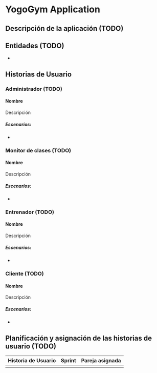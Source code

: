 # YogoGym Application 

## Descripción de la aplicación (TODO)

## Entidades (TODO)
* 

## Historias de Usuario
### Administrador (TODO)
#### Nombre
Descripción
##### Escenarios:
* 
### Monitor de clases (TODO)
#### Nombre
Descripción
##### Escenarios:
* 
### Entrenador (TODO)
#### Nombre
Descripción
##### Escenarios:
* 
### Cliente (TODO)
#### Nombre
Descripción
##### Escenarios:
* 

## Planificación y asignación de las historias de usuario (TODO)
| Historia de Usuario | Sprint | Pareja asignada |
| --- | --- | --- |
|   |   |   | 

